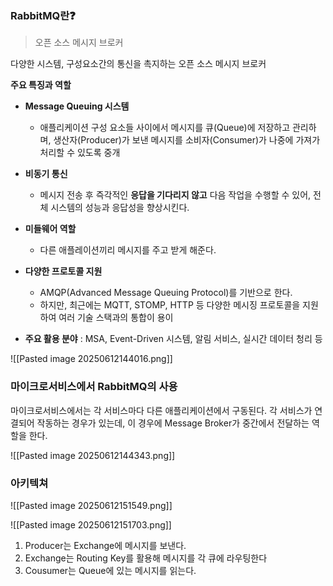 

### RabbitMQ란❓

> 오픈 소스 메시지 브로커

다양한 시스템, 구성요소간의 통신을 촉지하는 오픈 소스 메시지 브로커

**주요 특징과 역할** 
- **Message Queuing 시스템** 
	- 애플리케이션 구성 요소들 사이에서 메시지를 큐(Queue)에 저장하고 관리하며, 생산자(Producer)가 보낸 메시지를 소비자(Consumer)가 나중에 가져가 처리할 수 있도록 중개

- **비동기 통신**
	- 메시지 전송 후 즉각적인 **응답을 기다리지 않고** 다음 작업을 수행할 수 있어, 전체 시스템의 성능과 응답성을 향상시킨다. 
	  
- **미들웨어 역할**
	- 다른 애플레이션끼리 메시지를 주고 받게 해준다.
	  
- **다양한 프로토콜 지원**
	- AMQP(Advanced Message Queuing Protocol)를 기반으로 한다.
	- 하지만, 최근에는 MQTT, STOMP, HTTP 등 다양한 메시징 프로토콜을 지원하여 여러 기술 스택과의 통합이 용이
	
- **주요 활용 분야** : MSA, Event-Driven 시스템, 알림 서비스, 실시간 데이터 청리 등 




![[Pasted image 20250612144016.png]]



### 마이크로서비스에서 RabbitMQ의 사용 
마이크로서비스에서는 각 서비스마다 다른 애플리케이션에서 구동된다.
각 서비스가 연결되어 작동하는 경우가 있는데, 이 경우에 Message Broker가 중간에서 전달하는 역할을 한다.

![[Pasted image 20250612144343.png]]



### 아키텍쳐 

![[Pasted image 20250612151549.png]]

![[Pasted image 20250612151703.png]]

1. Producer는 Exchange에 메시지를 보낸다.
2. Exchange는 Routing Key를 활용해 메시지를 각 큐에 라우팅한다
3. Cousumer는 Queue에 있는 메시지를 읽는다.


